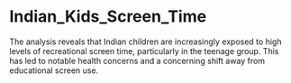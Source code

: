# Indian_Kids_Screen_Time
The analysis reveals that Indian children are increasingly exposed to high levels of recreational screen time, particularly in the teenage group. This has led to notable health concerns and a concerning shift away from educational screen use.
